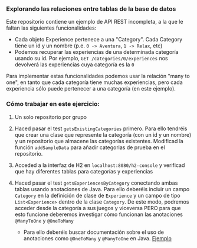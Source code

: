 ### Explorando las relaciones entre tablas de la base de datos

Este repositorio contiene un ejemplo de API REST incompleta, a la que le faltan las siguientes funcionalidades:

- Cada objeto Experience pertenece a una "Category". Cada Category tiene un id y un nombre (p.e. `0 -> Aventura`, `1 -> Relax`, etc)
- Podemos recuperar las experiencias de una determinada categoría usando su id. Por ejemplo, `GET /categories/0/experiences` nos
devolverá las experiencias cuya categoría es la `0`

Para implementar estas funcionalidades podemos usar la relación "many to one", en tanto que cada categoría tiene muchas experiencias, pero
cada experiencia sólo puede pertenecer a una categoría (en este ejemplo).

### Cómo trabajar en este ejercicio: 

1. Un solo repositorio por grupo

2. Haced pasar el test `getsExistingCategories` primero. Para ello tendréis que crear una clase que represente la categoría (con un id y un nombre)
y un repositorio que almacene las categorías existentes. Modificad la función `addSampleData` para añadir categorias de prueba en el repositorio.

3. Acceded a la interfaz de H2 en `localhost:8080/h2-console` y verificad que hay diferentes tablas para categorías y experiencias

4. Haced pasar el test `getsExperiencesByCategory` conectando ambas tablas usando anotaciones de Java. Para ello deberéis incluir 
un campo `Category` en la definición de clase de `Experience` y un campo de tipo `List<Experience>` dentro de la clase `Category`. De este modo, podremos
acceder desde la categoría a sus juegos y viceversa PERO para que esto funcione deberemos investigar cómo funcionan las anotaciones `@ManyToOne` y `@OneToMany`
    
    - Para ello deberéis buscar documentación sobre el uso de anotaciones como `@OneToMany` y `@ManyToOne` en Java. [Ejemplo](https://www.baeldung.com/hibernate-one-to-many)
